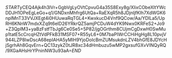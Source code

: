 $START$yCEQ4Ajk4h3lVr+GgbVgLyOVtCpvuG4a35S8Exy8g/XlixCObeXItYWcDDJH1OPeEgLeGo+q1/GNDxnMhfrg6UtQa+RaEXqR5h8JDjnljfKIh7XdWGK6npIMnT33VVJXEgt4i0HUuwaRqTGL4+KwxkucD4Vnf9QCow/Aa/YDlLa5/UpRH6KNnW7mdxXZq9t6eID26YRkrQZ5amjPCDuW4dYK9Nwx0KRFeS2+Jo9+Z3QpIM3+yaBzFstfTbJg6Ce0Se5+5P82/jgOGrthm8CUjmCgDxwH0SwMup1tatE5cCrcqHZtVdPFkB31MSF07+R55yL6+0M7baPIWrCCHiHgHg8L10pvjV944LZP8lwDscA68epIAHA5yMIH9YjoDoIcBmZUMsukdnLZV4bhGfE8JDYcHjSgrhAh8GqvErn+QC13zykZ0tJR8xc34dHmbuzu5wMP2gxsufGXvVINQyRQ/9XGaAHsHrYPninNW3u93aA=$END$